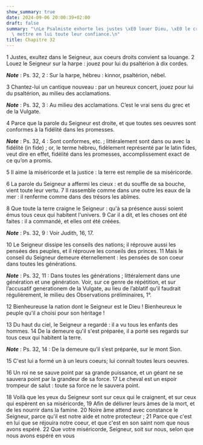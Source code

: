 ```yaml
---
show_summary: true
date: 2024-09-06 20:00:39+02:00
draft: false
summary: "\nLe Psalmiste exhorte les justes \xE0 louer Dieu, \xE0 le craindre et \xE0\
  \ mettre en lui toute leur confiance.\n"
title: Chapitre 32
---
```





1 Justes, exultez dans le Seigneur, aux coeurs droits convient sa louange. 2 Louez le Seigneur sur la harpe : jouez pour lui du psaltérion à dix cordes.

***Note*** :  Ps. 32, 2 : Sur la harpe, hébreu : kinnor, psaltérion, nébel.

3 Chantez-lui un cantique nouveau : par un heureux concert, jouez pour lui du psaltérion, au milieu des acclamations.

***Note*** :  Ps. 32, 3 : Au milieu des acclamations. C’est le vrai sens du grec et de la Vulgate.


4 Parce que la parole du Seigneur est droite, et que toutes ses oeuvres sont conformes à la fidélité dans les promesses.

***Note*** :  Ps. 32, 4 : Sont conformes, etc. ; littéralement sont dans ou avec la fidélité (in fide) ; or, le terme hébreu, fidèlement représenté par le latin fides, veut dire en effet, fidélité dans les promesses, accomplissement exact de ce qu’on a promis.

5 Il aime la miséricorde et la justice : la terre est remplie de sa miséricorde.


6 La parole du Seigneur a affermi les cieux : et du souffle de sa bouche, vient toute leur vertu. 7 Il rassemble comme dans une outre les eaux de la mer : il renferme comme dans des trésors les abîmes.


8 Que toute la terre craigne le Seigneur : qu'à sa présence aussi soient émus tous ceux qui habitent l'univers. 9 Car il a dit, et les choses ont été faites : il a commandé, et elles ont été créées.

***Note*** :  Ps. 32, 9 : Voir Judith, 16, 17.


10 Le Seigneur dissipe les conseils des nations; il réprouve aussi les pensées des peuples, et il réprouve les conseils des princes. 11 Mais le conseil du Seigneur demeure éternellement : les pensées de son coeur dans toutes les générations.

***Note*** :  Ps. 32, 11 : Dans toutes les générations ; littéralement dans une génération et une génération. Voir, sur ce genre de répétition, et sur l’accusatif generationem de la Vulgate, au lieu de l’ablatif qu’il faudrait régulièrement, le milieu des Observations préliminaires, 1°.

12 Bienheureuse la nation dont le Seigneur est le Dieu ! Bienheureux le peuple qu'il a choisi pour son héritage !


13 Du haut du ciel, le Seigneur a regardé : il a vu tous les enfants des hommes. 14 De la demeure qu'il s'est préparée, il a porté ses regards sur tous ceux qui habitent la terre.

***Note*** :  Ps. 32, 14 : De la demeure qu’il s’est préparée, sur le mont Sion.

15 C'est lui a formé un à un leurs coeurs; lui connaît toutes leurs oeuvres.


16 Un roi ne se sauve point par sa grande puissance, et un géant ne se sauvera point par la grandeur de sa force. 17 Le cheval est un espoir trompeur de salut : toute sa force ne le sauvera point.


18 Voilà que les yeux du Seigneur sont sur ceux qui le craignent, et sur ceux qui espèrent en sa miséricorde, 19 Afin de délivrer leurs âmes de la mort, et de les nourrir dans la famine. 20 Noire âme attend avec constance le Seigneur, parce qu'il est notre aide et notre protecteur ; 21 Parce que c'est en lui que se réjouira notre coeur, et que c'est en son saint nom que nous avons espéré. 22 Que votre miséricorde, Seigneur, soit sur nous, selon que nous avons espéré en vous

